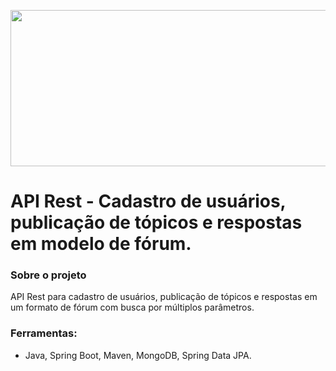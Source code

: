 <p align="center"><img width="600" height="250" src="https://i.ibb.co/jGsyd3p/1-0-Hyu03i97p-VH5-TCwlsc-Ag.png"></p>








<h1 class="code-line" data-line-start=0 data-line-end=1 ><a id="Desafio 1: Strings"></a>API Rest - Cadastro de usuários, publicação de tópicos e respostas em modelo de fórum.</h1>
<h3 class="code-line" data-line-start=2 data-line-end=3 ><a id="Sobre_o_desafio_2"></a>Sobre o projeto</h3>
<p class="has-line-data" data-line-start="5" data-line-end="6">API Rest para cadastro de usuários, publicação de tópicos e respostas em um formato de fórum com busca por múltiplos parâmetros.


<h3 class="code-line" data-line-start=12 data-line-end=13 ><a id="Ferramentas"></a>Ferramentas:</h3>
<ul>
<li class="has-line-data" data-line-start="14" data-line-end="15">Java, Spring Boot, Maven, MongoDB, Spring Data JPA.</li>
</ul>

